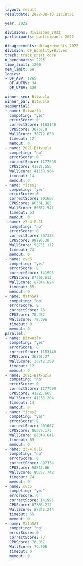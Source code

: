 ```yaml
---
layout: result
resultdate: 2022-08-10 11:18:51

year: 2022

divisions: divisions_2022
participants: participants_2022

disagreements: disagreements_2022
division: QF_Equality+Bitvec
track: track_unsat_core
n_benchmarks: 2225
time_limit: 1200
mem_limit: 60
logics:
- QF_ABV: 1865
  QF_AUFBV: 34
  QF_UFBV: 326

winner_seq: Bitwuzla
winner_par: Bitwuzla
sequential:
- name: Bitwuzla
  competing: "yes"
  errorScore: 0
  correctScore: 1183140
  CPUScore: 36758.8
  WallScore: 36742.659
  timeout: 12
  memout: 0
- name: 2021-Bitwuzla
  competing: "no"
  errorScore: 0
  correctScore: 1177598
  CPUScore: 41222.555
  WallScore: 41138.964
  timeout: 14
  memout: 0
- name: Yices2
  competing: "yes"
  errorScore: 0
  correctScore: 901667
  CPUScore: 86361.365
  WallScore: 86352.541
  timeout: 63
  memout: 0
- name: z3-4.8.17
  competing: "no"
  errorScore: 0
  correctScore: 897338
  CPUScore: 98790.38
  WallScore: 98761.172
  timeout: 74
  memout: 0
- name: cvc5
  competing: "yes"
  errorScore: 0
  correctScore: 141993
  CPUScore: 87368.612
  WallScore: 87344.624
  timeout: 55
  memout: 0
- name: MathSAT
  competing: "no"
  errorScore: 0
  correctScore: 73
  CPUScore: 78.337
  WallScore: 79.396
  timeout: 0
  memout: 0
parallel:
- name: Bitwuzla
  competing: "yes"
  errorScore: 0
  correctScore: 1183140
  CPUScore: 36762.27
  WallScore: 36742.269
  timeout: 12
  memout: 0
- name: 2021-Bitwuzla
  competing: "no"
  errorScore: 0
  correctScore: 1177598
  CPUScore: 41225.605
  WallScore: 41138.204
  timeout: 14
  memout: 0
- name: Yices2
  competing: "yes"
  errorScore: 0
  correctScore: 901667
  CPUScore: 86379.175
  WallScore: 86349.641
  timeout: 63
  memout: 0
- name: z3-4.8.17
  competing: "no"
  errorScore: 0
  correctScore: 897338
  CPUScore: 98812.06
  WallScore: 98757.742
  timeout: 74
  memout: 0
- name: cvc5
  competing: "yes"
  errorScore: 0
  correctScore: 141993
  CPUScore: 87383.212
  WallScore: 87342.244
  timeout: 55
  memout: 0
- name: MathSAT
  competing: "no"
  errorScore: 0
  correctScore: 73
  CPUScore: 78.337
  WallScore: 79.396
  timeout: 0
  memout: 0
---
```

